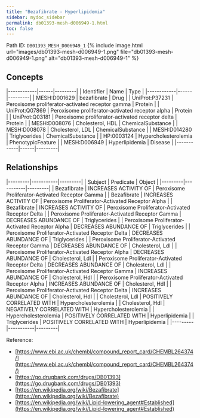```yaml
---
title: "Bezafibrate - Hyperlipidemia"
sidebar: mydoc_sidebar
permalink: db01393-mesh-d006949-1.html
toc: false 
---
```



Path ID: `DB01393_MESH_D006949_1`
{% include image.html url="images/db01393-mesh-d006949-1.png" file="db01393-mesh-d006949-1.png" alt="db01393-mesh-d006949-1" %}

## Concepts

|------------|------|---------|
| Identifier | Name | Type    |
|------------|------|---------|
| MESH:D001629 | bezafibrate | Drug |
| UniProt:P37231 | Peroxisome proliferator-activated receptor gamma | Protein |
| UniProt:Q07869 | Peroxisome proliferator-activated receptor alpha | Protein |
| UniProt:Q03181 | Peroxisome proliferator-activated receptor delta | Protein |
| MESH:D008076 | Cholesterol, HDL | ChemicalSubstance |
| MESH:D008078 | Cholesterol, LDL | ChemicalSubstance |
| MESH:D014280 | Triglycerides | ChemicalSubstance |
| HP:0003124 | Hypercholesterolemia | PhenotypicFeature |
| MESH:D006949 | Hyperlipidemia | Disease |
|------------|------|---------|

## Relationships

|---------|-----------|---------|
| Subject | Predicate | Object  |
|---------|-----------|---------|
| Bezafibrate | INCREASES ACTIVITY OF | Peroxisome Proliferator-Activated Receptor Gamma |
| Bezafibrate | INCREASES ACTIVITY OF | Peroxisome Proliferator-Activated Receptor Alpha |
| Bezafibrate | INCREASES ACTIVITY OF | Peroxisome Proliferator-Activated Receptor Delta |
| Peroxisome Proliferator-Activated Receptor Gamma | DECREASES ABUNDANCE OF | Triglycerides |
| Peroxisome Proliferator-Activated Receptor Alpha | DECREASES ABUNDANCE OF | Triglycerides |
| Peroxisome Proliferator-Activated Receptor Delta | DECREASES ABUNDANCE OF | Triglycerides |
| Peroxisome Proliferator-Activated Receptor Gamma | DECREASES ABUNDANCE OF | Cholesterol, Ldl |
| Peroxisome Proliferator-Activated Receptor Alpha | DECREASES ABUNDANCE OF | Cholesterol, Ldl |
| Peroxisome Proliferator-Activated Receptor Delta | DECREASES ABUNDANCE OF | Cholesterol, Ldl |
| Peroxisome Proliferator-Activated Receptor Gamma | INCREASES ABUNDANCE OF | Cholesterol, Hdl |
| Peroxisome Proliferator-Activated Receptor Alpha | INCREASES ABUNDANCE OF | Cholesterol, Hdl |
| Peroxisome Proliferator-Activated Receptor Delta | INCREASES ABUNDANCE OF | Cholesterol, Hdl |
| Cholesterol, Ldl | POSITIVELY CORRELATED WITH | Hypercholesterolemia |
| Cholesterol, Hdl | NEGATIVELY CORRELATED WITH | Hypercholesterolemia |
| Hypercholesterolemia | POSITIVELY CORRELATED WITH | Hyperlipidemia |
| Triglycerides | POSITIVELY CORRELATED WITH | Hyperlipidemia |
|---------|-----------|---------|

Reference: 
  - [https://www.ebi.ac.uk/chembl/compound_report_card/CHEMBL264374/](https://www.ebi.ac.uk/chembl/compound_report_card/CHEMBL264374/)
  - [https://go.drugbank.com/drugs/DB01393](https://go.drugbank.com/drugs/DB01393)
  - [https://en.wikipedia.org/wiki/Bezafibrate](https://en.wikipedia.org/wiki/Bezafibrate)
  - [https://en.wikipedia.org/wiki/Lipid-lowering_agent#Established](https://en.wikipedia.org/wiki/Lipid-lowering_agent#Established)
